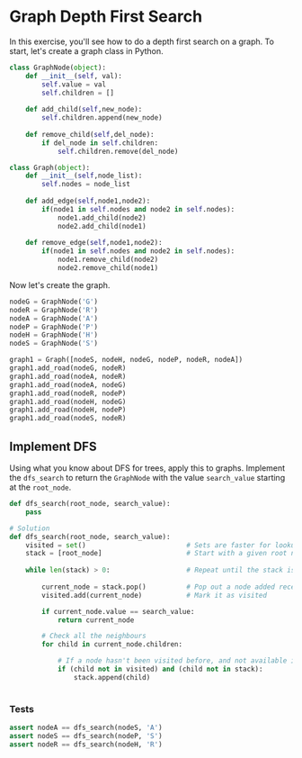 # Graph Depth First Search
In this exercise, you'll see how to do a depth first search on a graph. To start, let's create a graph class in Python.


```python
class GraphNode(object):
    def __init__(self, val):
        self.value = val
        self.children = []
        
    def add_child(self,new_node):
        self.children.append(new_node)
    
    def remove_child(self,del_node):
        if del_node in self.children:
            self.children.remove(del_node)

class Graph(object):
    def __init__(self,node_list):
        self.nodes = node_list
        
    def add_edge(self,node1,node2):
        if(node1 in self.nodes and node2 in self.nodes):
            node1.add_child(node2)
            node2.add_child(node1)
            
    def remove_edge(self,node1,node2):
        if(node1 in self.nodes and node2 in self.nodes):
            node1.remove_child(node2)
            node2.remove_child(node1)
```

Now let's create the graph.

```python
nodeG = GraphNode('G')
nodeR = GraphNode('R')
nodeA = GraphNode('A')
nodeP = GraphNode('P')
nodeH = GraphNode('H')
nodeS = GraphNode('S')

graph1 = Graph([nodeS, nodeH, nodeG, nodeP, nodeR, nodeA])
graph1.add_road(nodeG, nodeR)
graph1.add_road(nodeA, nodeR)
graph1.add_road(nodeA, nodeG)
graph1.add_road(nodeR, nodeP)
graph1.add_road(nodeH, nodeG)
graph1.add_road(nodeH, nodeP)
graph1.add_road(nodeS, nodeR)
```

## Implement DFS
Using what you know about DFS for trees, apply this to graphs. Implement the `dfs_search` to return the `GraphNode` with the value `search_value` starting at the `root_node`.


```python
def dfs_search(root_node, search_value):
    pass
```


```python
# Solution                
def dfs_search(root_node, search_value):
    visited = set()                         # Sets are faster for lookups
    stack = [root_node]                     # Start with a given root node
    
    while len(stack) > 0:                   # Repeat until the stack is empty
            
        current_node = stack.pop()          # Pop out a node added recently 
        visited.add(current_node)           # Mark it as visited

        if current_node.value == search_value:
            return current_node

        # Check all the neighbours
        for child in current_node.children:

            # If a node hasn't been visited before, and not available in the stack already.
            if (child not in visited) and (child not in stack):         
                stack.append(child)
                
```

### Tests


```python
assert nodeA == dfs_search(nodeS, 'A')
assert nodeS == dfs_search(nodeP, 'S')
assert nodeR == dfs_search(nodeH, 'R')
```
